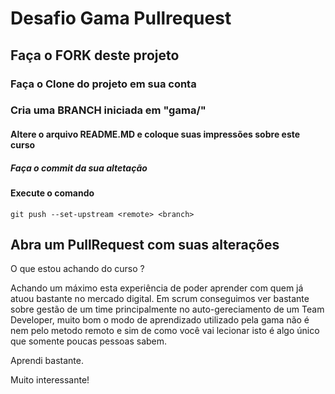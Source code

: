 # Desafio Gama Pullrequest

## Faça o FORK deste projeto

### Faça o Clone do projeto em sua conta

### Cria uma BRANCH iniciada em "gama/"

#### Altere o arquivo README.MD e coloque suas impressões sobre este curso

##### Faça o commit da sua altetação

#### Execute o comando

`git push --set-upstream <remote> <branch>`

## Abra um PullRequest com suas alterações

O que estou achando do curso ?

Achando um máximo esta experiência de poder aprender com quem já atuou bastante no mercado digital. Em scrum conseguimos ver bastante sobre gestão de um time principalmente no auto-gereciamento de um Team Developer, muito bom o modo de aprendizado utilizado pela gama não é nem pelo metodo remoto e sim de como você vai lecionar isto é algo único que somente poucas pessoas sabem.

Aprendi bastante.

Muito interessante!
